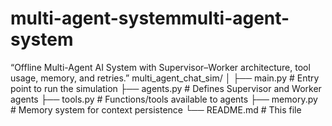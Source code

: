 # multi-agent-systemmulti-agent-system
“Offline Multi-Agent AI System with Supervisor–Worker architecture, tool usage, memory, and retries.”
multi_agent_chat_sim/
│
├── main.py          # Entry point to run the simulation
├── agents.py        # Defines Supervisor and Worker agents
├── tools.py         # Functions/tools available to agents
├── memory.py        # Memory system for context persistence
└── README.md        # This file
